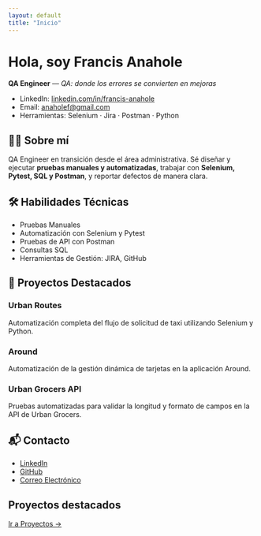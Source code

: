 ```yaml
---
layout: default
title: "Inicio"
---
```


# Hola, soy Francis Anahole
**QA Engineer** — *QA: donde los errores se convierten en mejoras*

- LinkedIn: [linkedin.com/in/francis-anahole](https://www.linkedin.com/in/francis-anahole)
- Email: [anaholef@gmail.com](mailto:anaholef@gmail.com)
- Herramientas: Selenium · Jira · Postman · Python

## 👩‍💻 Sobre mí

QA Engineer en transición desde el área administrativa. Sé diseñar y ejecutar **pruebas manuales y automatizadas**, trabajar con **Selenium, Pytest, SQL y Postman**, y reportar defectos de manera clara.

## 🛠 Habilidades Técnicas

- Pruebas Manuales
- Automatización con Selenium y Pytest
- Pruebas de API con Postman
- Consultas SQL
- Herramientas de Gestión: JIRA, GitHub

## 📂 Proyectos Destacados

### Urban Routes
Automatización completa del flujo de solicitud de taxi utilizando Selenium y Python.

### Around
Automatización de la gestión dinámica de tarjetas en la aplicación Around.

### Urban Grocers API
Pruebas automatizadas para validar la longitud y formato de campos en la API de Urban Grocers.

## 📬 Contacto

- [LinkedIn](https://www.linkedin.com/in/francis-anahole)
- [GitHub](https://github.com/Francis2040)
- [Correo Electrónico](mailto:anaholef@gmail.com)

## Proyectos destacados

[Ir a Proyectos →](/proyectos)


